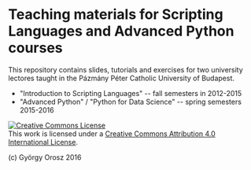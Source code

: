 # Teaching materials for Scripting Languages and Advanced Python courses

This repository contains slides, tutorials and exercises for two university lectores taught in the Pázmány Péter Catholic University of Budapest.
   * "Introduction to Scripting Languages" -- fall semesters in 2012-2015
   * "Advanced Python" / "Python for Data Science" -- spring semesters 2015-2016

<a rel="license" href="http://creativecommons.org/licenses/by/4.0/"><img alt="Creative Commons License" style="border-width:0" src="https://i.creativecommons.org/l/by/4.0/88x31.png" /></a><br />This work is licensed under a <a rel="license" href="http://creativecommons.org/licenses/by/4.0/">Creative Commons Attribution 4.0 International License</a>.

(c) György Orosz 2016
